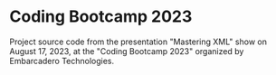 # Coding Bootcamp 2023

Project source code from the presentation "Mastering XML" show on August 17, 2023, at the "Coding Bootcamp 2023" organized by Embarcadero Technologies.
